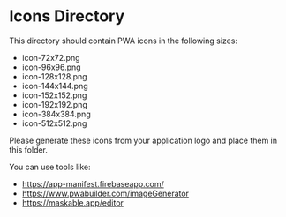 # Icons Directory

This directory should contain PWA icons in the following sizes:
- icon-72x72.png
- icon-96x96.png
- icon-128x128.png
- icon-144x144.png
- icon-152x152.png
- icon-192x192.png
- icon-384x384.png
- icon-512x512.png

Please generate these icons from your application logo and place them in this folder.

You can use tools like:
- https://app-manifest.firebaseapp.com/
- https://www.pwabuilder.com/imageGenerator
- https://maskable.app/editor
